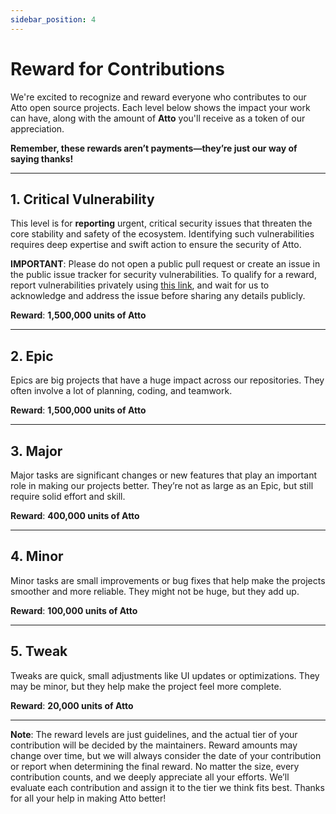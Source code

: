 ```yaml
---
sidebar_position: 4
---
```


# Reward for Contributions

We're excited to recognize and reward everyone who contributes to our Atto open source projects. Each level below shows the impact your work can have, along with the amount of **Atto** you'll receive as a token of our appreciation. 

**Remember, these rewards aren’t payments—they’re just our way of saying thanks!**

---

## 1. **Critical Vulnerability**

This level is for **reporting** urgent, critical security issues that threaten the core stability and safety of the ecosystem. Identifying such vulnerabilities requires deep expertise and swift action to ensure the security of Atto.

**IMPORTANT**: Please do not open a public pull request or create an issue in the public issue tracker for security vulnerabilities. To qualify for a reward, report vulnerabilities privately using [this link](https://github.com/attocash/node/security), and wait for us to acknowledge and address the issue before sharing any details publicly.

**Reward**: **1,500,000 units of Atto**

---

## 2. **Epic**

Epics are big projects that have a huge impact across our repositories. They often involve a lot of planning, coding, and teamwork.

**Reward**: **1,500,000 units of Atto**

---

## 3. **Major**

Major tasks are significant changes or new features that play an important role in making our projects better. They’re not as large as an Epic, but still require solid effort and skill.

**Reward**: **400,000 units of Atto**

---

## 4. **Minor**

Minor tasks are small improvements or bug fixes that help make the projects smoother and more reliable. They might not be huge, but they add up.

**Reward**: **100,000 units of Atto**

---

## 5. **Tweak**

Tweaks are quick, small adjustments like UI updates or optimizations. They may be minor, but they help make the project feel more complete.

**Reward**: **20,000 units of Atto**

---

**Note**: The reward levels are just guidelines, and the actual tier of your contribution will be decided by the maintainers. Reward amounts may change over time, but we will always consider the date of your contribution or report when determining the final reward. No matter the size, every contribution counts, and we deeply appreciate all your efforts. We’ll evaluate each contribution and assign it to the tier we think fits best. Thanks for all your help in making Atto better!
